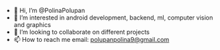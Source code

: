 - 👋 Hi, I’m @PolinaPolupan
- 👀 I’m interested in android development, backend, ml, computer vision and graphics
- 💞️ I’m looking to collaborate on different projects
- 📫 How to reach me email: polupanpolina9@gmail.com


<!---
PolinaPolupan/PolinaPolupan is a ✨ special ✨ repository because its `README.md` (this file) appears on your GitHub profile.
You can click the Preview link to take a look at your changes.
--->
